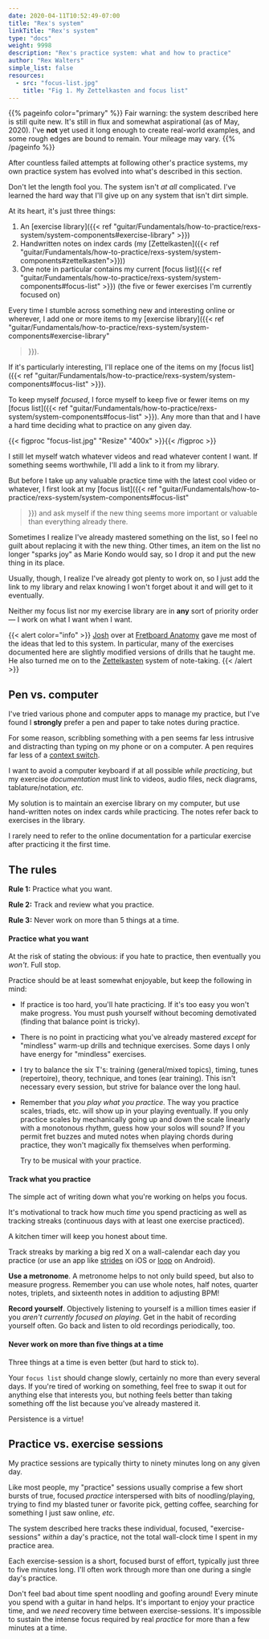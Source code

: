 ```yaml
---
date: 2020-04-11T10:52:49-07:00
title: "Rex's system"
linkTitle: "Rex's system"
type: "docs"
weight: 9998
description: "Rex's practice system: what and how to practice"
author: "Rex Walters"
simple_list: false
resources:
  - src: "focus-list.jpg"
    title: "Fig 1. My Zettelkasten and focus list"
---
```


{{% pageinfo color="primary" %}}
Fair warning: the system described here is still quite new. It's still in flux and
somewhat aspirational (as of May, 2020). I've **not** yet used it long enough to
create real-world examples, and some rough edges are bound to remain. Your
mileage may vary.
{{% /pageinfo %}}

After countless failed attempts at following other's practice systems, my own
practice system has evolved into what's described in this section.

Don't let the length fool you. The system isn't _at all_ complicated. I've
learned the hard way that I'll give up on any system that isn't dirt simple.

At its heart, it's just three things:

1. An [exercise library]({{< ref "guitar/Fundamentals/how-to-practice/rexs-system/system-components#exercise-library" >}})
2. Handwritten notes on index cards (my [Zettelkasten]({{< ref
   "guitar/Fundamentals/how-to-practice/rexs-system/system-components#zettelkasten">}}))
3. One note in particular contains my current [focus list]({{< ref
   "guitar/Fundamentals/how-to-practice/rexs-system/system-components#focus-list" >}}) (the five or fewer
   exercises I'm currently focused on)

Every time I stumble across something new and interesting online or wherever, I
add one or more items to my [exercise library]({{< ref
"guitar/Fundamentals/how-to-practice/rexs-system/system-components#exercise-library"
>}}).

If it's particularly interesting, I'll replace one of the items on my [focus
list]({{< ref "guitar/Fundamentals/how-to-practice/rexs-system/system-components#focus-list" >}}).

To keep myself _focused_, I force myself to keep five or fewer items on my
[focus list]({{< ref "guitar/Fundamentals/how-to-practice/rexs-system/system-components#focus-list" >}}). Any
more than that and I have a hard time deciding what to practice on any given day.

{{< figproc "focus-list.jpg" "Resize" "400x" >}}{{< /figproc >}}

I still let myself watch whatever videos and read whatever content I want. If
something seems worthwhile, I'll add a link to it from my library. 

But before I take up any valuable practice time with the latest cool video or
whatever, I first look at my [focus list]({{< ref
"guitar/Fundamentals/how-to-practice/rexs-system/system-components#focus-list"
>}}) and ask myself if the new thing seems more important or valuable than
everything already there.

Sometimes I realize I've already mastered something on the list,
so I feel no guilt about replacing it with the new thing. Other times, an item on
the list no longer "sparks joy" as Marie Kondo would say, so I drop it and put
the new thing in its place.

Usually, though, I realize I've already got plenty to work on, so I just
add the link to my library and relax knowing I won't forget about it and will
get to it eventually.

Neither my focus list nor my exercise library are in **any** sort of priority
order &mdash; I work on what I want when I want.

{{< alert color="info" >}}
[Josh](mailto:josh@fretboardanatomy.com) over at [Fretboard
Anatomy](https://fretboardanatomy.com) gave me most of the ideas that led to
this system. In particular, many of the exercises documented here are slightly
modified versions of drills that he taught me. He also turned me on to the
[Zettelkasten](https://www.lesswrong.com/posts/NfdHG6oHBJ8Qxc26s/the-zettelkasten-method-1)
system of note-taking.
{{< /alert >}}

## Pen vs. computer

I've tried various phone and computer apps to manage my practice, but I've found
I **strongly** prefer a pen and paper to take notes during practice. 

For some reason, scribbling something with a pen seems far less intrusive and
distracting than typing on my phone or on a computer. A pen requires far less of
a [context switch](https://www.youtube.com/watch?v=dQw4w9WgXcQ).

I want to avoid a computer keyboard if at all possible _while practicing_, but
my exercise _documentation_ must link to videos, audio files, neck diagrams,
tablature/notation, _etc._

My solution is to maintain an exercise library on my computer, but use hand-written notes
on index cards while practicing. The notes refer back to exercises in the
library.

I rarely need to refer to the online documentation for a particular exercise
after practicing it the first time.


## The rules

**Rule 1:** Practice what you want.

**Rule 2:** Track and review what you practice.

**Rule 3:** Never work on more than 5 things at a time.

#### Practice what you want

At the risk of stating the obvious: if you hate to practice, then eventually you
_won't_. Full stop.

Practice should be at least somewhat enjoyable, but keep the following in mind:

- If practice is too hard, you'll hate practicing. If it's too easy you won't
  make progress. You must push yourself without becoming demotivated (finding
  that balance point is tricky).

- There is no point in practicing what you've already mastered _except_ for
  "mindless" warm-up drills and technique exercises. Some days I only have
  energy for "mindless" exercises.

- I try to balance the six T's: training (general/mixed topics), timing, tunes
  (repertoire), theory, technique, and tones (ear training). This isn't
  necessary every session, but strive for balance over the long haul.

- Remember that _you play what you practice._ The way you practice scales,
  triads, etc. will show up in your playing eventually. If you only practice
  scales by mechanically going up and down the scale linearly with a monotonous
  rhythm, guess how your solos will sound? If you permit fret buzzes and muted
  notes when playing chords during practice, they won't magically fix themselves
  when performing.
  
  Try to be musical with your practice. 

#### Track what you practice

The simple act of writing down what you're working on helps you focus.

It's motivational to track how much _time_ you spend practicing as well as
tracking streaks (continuous days with at least one exercise practiced).

A kitchen timer will keep you honest about time. 

Track streaks by marking a big
red X on a wall-calendar each day you practice (or use an app like
[strides](https://apps.apple.com/us/app/strides-goals-habits-tracker/id672401817)
on iOS or
[loop](https://play.google.com/store/apps/details?id=org.isoron.uhabits&hl=en_US)
on Android).

**Use a metronome**. A metronome helps to not only build speed, but also to
measure progress. Remember you can use whole notes, half notes, quarter
notes, triplets, and sixteenth notes in addition to adjusting BPM!

**Record yourself**. Objectively listening to yourself is a million times easier
if you _aren't currently focused on playing_. Get in the habit of recording
yourself often. Go back and listen to old recordings periodically, too.

#### Never work on more than five things at a time

Three things at a time is even better (but hard to stick to).

Your `focus list` should change slowly, certainly no more than every several
days. If you're tired of working on something, feel free to swap it out for
anything else that interests you, but nothing feels better than taking
something off the list because you've already mastered it.

Persistence is a virtue!

## Practice vs. exercise sessions

My practice sessions are typically thirty to ninety minutes long on any given
day.

Like most people, my "practice" sessions usually comprise a few short bursts of
true, focused _practice_ interspersed with bits of noodling/playing, trying to
find my blasted tuner or favorite pick, getting coffee, searching for something
I just saw online, _etc_.

The system described here tracks these individual, focused,
"exercise-sessions" _within_ a day's practice, not the total wall-clock time I
spent in my practice area.

Each exercise-session is a short, focused burst of effort, typically just three to five
minutes long. I'll often work through more than one during a single day's
practice.

Don't feel bad about time spent noodling and goofing around! Every
minute you spend with a guitar in hand helps. It's important to enjoy your
practice time, and we _need_ recovery time between exercise-sessions. It's
impossible to sustain the intense focus required by real _practice_ for more
than a few minutes at a time.

